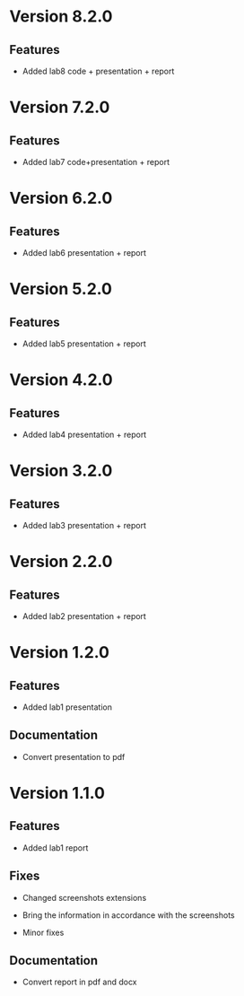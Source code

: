 # Version 8.2.0

## Features
 
- Added lab8 code + presentation + report

# Version 7.2.0

## Features
 
- Added lab7 code+presentation + report

# Version 6.2.0

## Features
 
- Added lab6 presentation + report

# Version 5.2.0

## Features
 
- Added lab5 presentation + report

# Version 4.2.0

## Features
 
- Added lab4 presentation + report

# Version 3.2.0

## Features
 
- Added lab3 presentation + report

# Version 2.2.0

## Features
 
- Added lab2 presentation + report

# Version 1.2.0

## Features

- Added lab1 presentation

## Documentation

- Convert presentation to pdf

# Version 1.1.0

## Features

- Added lab1 report

## Fixes

- Changed screenshots extensions

- Bring the information in accordance with the screenshots

- Minor fixes

## Documentation

- Convert report in pdf and docx